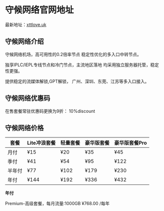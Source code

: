 # 守候网络官网地址

最新地址：[xttlove.uk](https://cdn2.sntp.uk/#/register?code=OObK4DCl)

## 守候网络介绍

守候网络机场，高可用性的0.2倍率节点 稳定性优化的多入口中转节点。

独享IPLC/IEPL专线节点和冷门节点，主流地区落地 均采用独立服务器托管，稳定性更强。

提供稳定的流媒体解锁,GPT解锁， 广州、深圳、东莞、江苏等多入口接入。

## 守候网络优惠码

在售套餐常驻优惠码更换为9折： 10%discount

## 守候网络价格

|套餐|Lite冲浪套餐|轻量套餐|豪华版套餐|豪华版套餐Pro|
|----|----|----|----|----|
|月付|¥15|¥20|¥35|¥45|
|季付|¥41|¥54|¥95|¥122|
|半年付|¥77|¥102|¥179|¥230|
|年付|¥144|¥192|¥336|¥432|

**年付**

Premium-高级套餐，每月流量:1000GB ¥768.00 /每年

